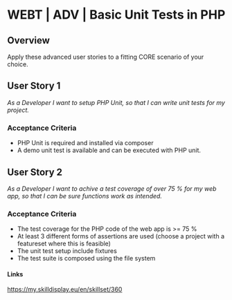 # WEBT | ADV | Basic Unit Tests in PHP

## Overview
Apply these advanced user stories to a fitting CORE scenario of your choice.

## User Story 1
*As a Developer I want to setup PHP Unit, so that I can write unit tests for my project.*

### Acceptance Criteria
- PHP Unit is required and installed via composer
- A demo unit test is available and can be executed with PHP unit.

## User Story 2
*As a Developer I want to achive a test coverage of over 75 % for my web app, so that I can be sure functions work as intended.*

### Acceptance Criteria
- The test coverage for the PHP code of the web app is >= 75 %
- At least 3 different forms of assertions are used (choose a project with a featureset where this is feasible)
- The unit test setup include fixtures
- The test suite is composed using the file system

#### Links
https://my.skilldisplay.eu/en/skillset/360
